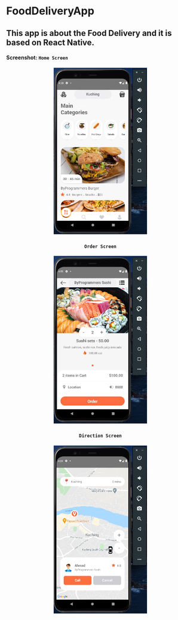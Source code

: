 # FoodDeliveryApp
## This app is about the Food Delivery and it is based on React Native.

#### Screenshot: ``` Home Screen ```

<div align="center">
<img src="screenshots/HomeScreen.png" width="250">
</ div>

#### ``` Order Screen ```

<div align="center">
<img src="screenshots/OrderScreen.png" width="250">
</ div>

#### ``` Direction Screen ```

<div align="center">
<img src="screenshots/DirectionScreen.png" width="250">
</ div>
